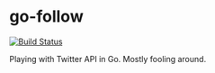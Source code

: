 # go-follow

[![Build Status](https://www.travis-ci.org/adericbourg/go-follow.svg?branch=master)](https://www.travis-ci.org/adericbourg/go-follow)

Playing with Twitter API in Go. Mostly fooling around.
